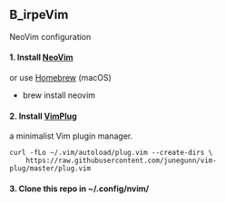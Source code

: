 ## B_irpeVim
NeoVim configuration

#### 1. Install [NeoVim](https://github.com/neovim/neovim) 

or use [Homebrew](http://brew.sh) (macOS)

- brew install neovim
 
#### 2. Install [VimPlug](https://github.com/junegunn/vim-plug)

a minimalist Vim plugin manager.

```
curl -fLo ~/.vim/autoload/plug.vim --create-dirs \
    https://raw.githubusercontent.com/junegunn/vim-plug/master/plug.vim
```

#### 3. Clone this repo in ~/.config/nvim/
